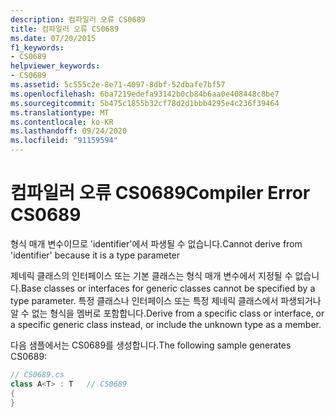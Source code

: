 ```yaml
---
description: 컴파일러 오류 CS0689
title: 컴파일러 오류 CS0689
ms.date: 07/20/2015
f1_keywords:
- CS0689
helpviewer_keywords:
- CS0689
ms.assetid: 5c555c2e-8e71-4097-8dbf-52dbafe7bf57
ms.openlocfilehash: 6ba7219edefa93142b0cb84b6aa0e408448c8be7
ms.sourcegitcommit: 5b475c1855b32cf78d2d1bbb4295e4c236f39464
ms.translationtype: MT
ms.contentlocale: ko-KR
ms.lasthandoff: 09/24/2020
ms.locfileid: "91159594"
---
```

# <a name="compiler-error-cs0689"></a><span data-ttu-id="ac56a-103">컴파일러 오류 CS0689</span><span class="sxs-lookup"><span data-stu-id="ac56a-103">Compiler Error CS0689</span></span>

<span data-ttu-id="ac56a-104">형식 매개 변수이므로 'identifier'에서 파생될 수 없습니다.</span><span class="sxs-lookup"><span data-stu-id="ac56a-104">Cannot derive from 'identifier' because it is a type parameter</span></span>  
  
 <span data-ttu-id="ac56a-105">제네릭 클래스의 인터페이스 또는 기본 클래스는 형식 매개 변수에서 지정될 수 없습니다.</span><span class="sxs-lookup"><span data-stu-id="ac56a-105">Base classes or interfaces for generic classes cannot be specified by a type parameter.</span></span> <span data-ttu-id="ac56a-106">특정 클래스나 인터페이스 또는 특정 제네릭 클래스에서 파생되거나 알 수 없는 형식을 멤버로 포함합니다.</span><span class="sxs-lookup"><span data-stu-id="ac56a-106">Derive from a specific class or interface, or a specific generic class instead, or include the unknown type as a member.</span></span>  
  
 <span data-ttu-id="ac56a-107">다음 샘플에서는 CS0689를 생성합니다.</span><span class="sxs-lookup"><span data-stu-id="ac56a-107">The following sample generates CS0689:</span></span>  
  
```csharp
// CS0689.cs  
class A<T> : T   // CS0689  
{  
}  
```
